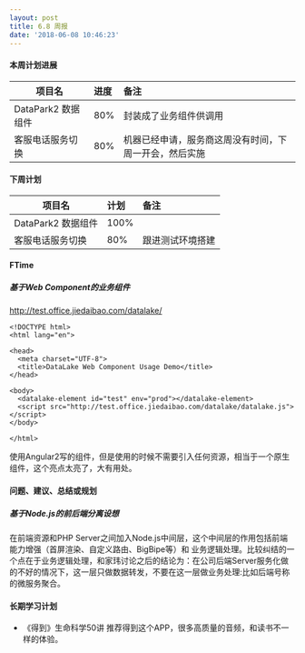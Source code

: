 ```yaml
---
layout: post
title: 6.8 周报
date: '2018-06-08 10:46:23'
---
```


#### 本周计划进展

| 项目名         | 进度              | 备注  |
| ------------- |:----------------| :---------|
| DataPark2 数据组件 |  80% | 封装成了业务组件供调用 |
| 客服电话服务切换 |  80%   | 机器已经申请，服务商这周没有时间，下周一开会，然后实施  |

#### 下周计划

| 项目名         | 计划              | 备注  |
| ------------- |:----------------| :---------|
| DataPark2 数据组件 |  100% |  |
| 客服电话服务切换 |  80%   | 跟进测试环境搭建  |

#### FTime 
##### 基于Web Component的业务组件
http://test.office.jiedaibao.com/datalake/
```
<!DOCTYPE html>
<html lang="en">

<head>
  <meta charset="UTF-8">
  <title>DataLake Web Component Usage Demo</title>
</head>

<body>
  <datalake-element id="test" env="prod"></datalake-element>
  <script src="http://test.office.jiedaibao.com/datalake/datalake.js"></script>
</body>

</html>
```

使用Angular2写的组件，但是使用的时候不需要引入任何资源，相当于一个原生组件，这个亮点太亮了，大有用处。


#### 问题、建议、总结或规划
##### 基于Node.js的前后端分离设想
在前端资源和PHP Server之间加入Node.js中间层，这个中间层的作用包括前端能力增强（首屏渲染、自定义路由、BigBipe等）和 业务逻辑处理。比较纠结的一个点在于业务逻辑处理，和家玮讨论之后的结论为：在公司后端Server服务化做的不好的情况下，这一层只做数据转发，不要在这一层做业务处理:比如后端号称的微服务聚合。


#### 长期学习计划
- 《得到》生命科学50讲
推荐得到这个APP，很多高质量的音频，和读书不一样的体验。
